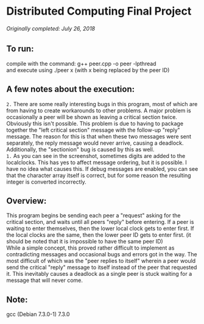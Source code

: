 # Distributed Computing Final Project  
###### Originally completed: July 26, 2018  
  
  
## To run:
compile with the command: g++ peer.cpp -o peer -lpthread  
and execute using ./peer x (with x being replaced by the peer ID)  
  
## A few notes about the execution:
`2.` There are some really interesting bugs in this program, most of which are from having to create workarounds to other problems. A major problem is occasionally a peer will be shown as leaving a critical section twice. Obviously this isn't possible. This problem is due to having to package together the "left critical section" message with the follow-up "reply" message. The reason for this is that when these two messages were sent separately, the reply message would never arrive, causing a deadlock. Additionally, the "sectionion" bug is caused by this as well.  
`1.` As you can see in the screenshot, sometimes digits are added to the localclocks. This has yes to affect message ordering, but it is possible. I have no idea what causes this. If debug messages are enabled, you can see that the character array itself is correct, but for some reason the resulting integer is converted incorrectly.  
  
## Overview:
This program begins be sending each peer a "request" asking for the critical section, and waits until all peers "reply" before entering. If a peer is waiting to enter themselves, then the lower local clock gets to enter first. If the local clocks are the same, then the lower peer ID gets to enter first. (it should be noted that it is impossible to have the same peer ID)  
While a simple concept, this proved rather difficult to implement as contradicting messages and occasional bugs and errors got in the way. The most difficult of which was the "peer replies to itself" wherein a peer would send the critical "reply" message to itself instead of the peer that requested it. This inevitably causes a deadlock as a single peer is stuck waiting for a message that will never come.  
  
## Note:  
gcc (Debian 7.3.0-1) 7.3.0  